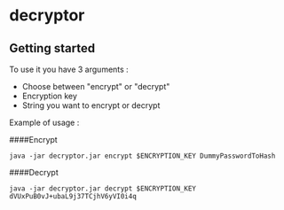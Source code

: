 # decryptor

## Getting started

To use it you have 3 arguments :

*   Choose between "encrypt" or "decrypt" 
*   Encryption key 
*   String you want to encrypt or decrypt

Example of usage : 

####Encrypt

`java -jar decryptor.jar encrypt $ENCRYPTION_KEY DummyPasswordToHash`

####Decrypt

`java -jar decryptor.jar decrypt $ENCRYPTION_KEY dVUxPuB0vJ+ubaL9j37TCjhV6yVI0i4q`